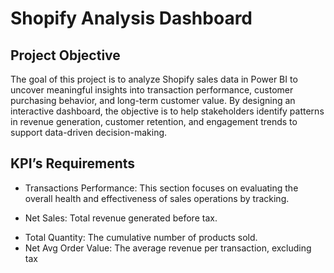 # Shopify Analysis Dashboard
## Project Objective
The goal of this project is to analyze Shopify sales data in Power BI to uncover meaningful insights into transaction performance, customer purchasing behavior, and long-term customer value. By designing an interactive dashboard, the objective is to help stakeholders identify patterns in revenue generation, customer retention, and engagement trends to support data-driven decision-making.

## KPI’s Requirements
- Transactions Performance: This section focuses on evaluating the overall health and effectiveness of sales operations by tracking.
* Net Sales: Total revenue generated before tax.
- Total Quantity: The cumulative number of products sold.
- Net Avg Order Value: The average revenue per transaction, excluding tax
